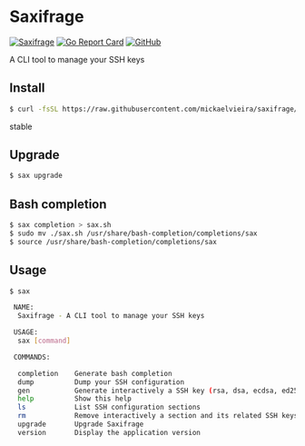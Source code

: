 # Saxifrage

[![Saxifrage](https://github.com/mickaelvieira/saxifrage/workflows/Saxifrage/badge.svg)](https://github.com/mickaelvieira/saxifrage/actions) [![Go Report Card](https://goreportcard.com/badge/github.com/mickaelvieira/saxifrage)](https://goreportcard.com/report/github.com/mickaelvieira/saxifrage) [![GitHub](https://img.shields.io/github/license/mickaelvieira/saxifrage)](https://github.com/mickaelvieira/saxifrage/blob/stable/LICENSE.md)

A CLI tool to manage your SSH keys

## Install

```sh
$ curl -fsSL https://raw.githubusercontent.com/mickaelvieira/saxifrage/master/scripts/install | sh
```
stable
## Upgrade

```sh
$ sax upgrade
```

## Bash completion

```sh
$ sax completion > sax.sh
$ sudo mv ./sax.sh /usr/share/bash-completion/completions/sax
$ source /usr/share/bash-completion/completions/sax
```

## Usage

```sh
$ sax

 NAME:
  Saxifrage - A CLI tool to manage your SSH keys

 USAGE:
  sax [command]

 COMMANDS:

  completion    Generate bash completion
  dump          Dump your SSH configuration
  gen           Generate interactively a SSH key (rsa, dsa, ecdsa, ed25519)
  help          Show this help
  ls            List SSH configuration sections
  rm            Remove interactively a section and its related SSH keys
  upgrade       Upgrade Saxifrage
  version       Display the application version

```
